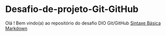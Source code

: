 # Desafio-de-projeto-Git-GitHub
Olá ! Bem vindo(a) ao repositório do desafio DIO Git/GitHub
[Sintaxe Básica Markdown](https://www.markdownguide.org/)
